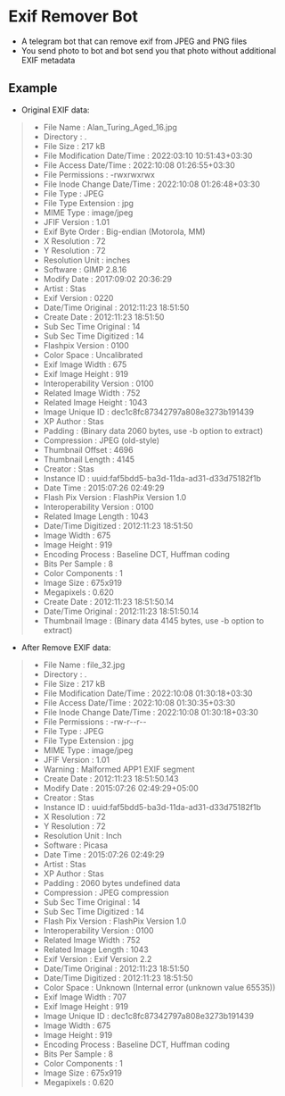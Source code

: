 # Exif Remover Bot
- A telegram bot that can remove exif from JPEG and PNG files
- You send photo to bot and bot send you that photo without additional EXIF metadata

## Example
- Original EXIF data:
>- File Name                       : Alan_Turing_Aged_16.jpg
>- Directory                       : .
>- File Size                       : 217 kB
>- File Modification Date/Time     : 2022:03:10 10:51:43+03:30
>- File Access Date/Time           : 2022:10:08 01:26:55+03:30
>- File Permissions                : -rwxrwxrwx
>- File Inode Change Date/Time     : 2022:10:08 01:26:48+03:30
>- File Type                       : JPEG
>- File Type Extension             : jpg
>- MIME Type                       : image/jpeg
>- JFIF Version                    : 1.01
>- Exif Byte Order                 : Big-endian (Motorola, MM)
>- X Resolution                    : 72
>- Y Resolution                    : 72
>- Resolution Unit                 : inches
>- Software                        : GIMP 2.8.16
>- Modify Date                     : 2017:09:02 20:36:29
>- Artist                          : Stas
>- Exif Version                    : 0220
>- Date/Time Original              : 2012:11:23 18:51:50
>- Create Date                     : 2012:11:23 18:51:50
>- Sub Sec Time Original           : 14
>- Sub Sec Time Digitized          : 14
>- Flashpix Version                : 0100
>- Color Space                     : Uncalibrated
>- Exif Image Width                : 675
>- Exif Image Height               : 919
>- Interoperability Version        : 0100
>- Related Image Width             : 752
>- Related Image Height            : 1043
>- Image Unique ID                 : dec1c8fc87342797a808e3273b191439
>- XP Author                       : Stas
>- Padding                         : (Binary data 2060 bytes, use -b option to extract)
>- Compression                     : JPEG (old-style)
>- Thumbnail Offset                : 4696
>- Thumbnail Length                : 4145
>- Creator                         : Stas
>- Instance ID                     : uuid:faf5bdd5-ba3d-11da-ad31-d33d75182f1b
>- Date Time                       : 2015:07:26 02:49:29
>- Flash Pix Version               : FlashPix Version 1.0
>- Interoperability Version        : 0100
>- Related Image Length            : 1043
>- Date/Time Digitized             : 2012:11:23 18:51:50
>- Image Width                     : 675
>- Image Height                    : 919
>- Encoding Process                : Baseline DCT, Huffman coding
>- Bits Per Sample                 : 8
>- Color Components                : 1
>- Image Size                      : 675x919
>- Megapixels                      : 0.620
>- Create Date                     : 2012:11:23 18:51:50.14
>- Date/Time Original              : 2012:11:23 18:51:50.14
>- Thumbnail Image                 : (Binary data 4145 bytes, use -b option to extract)

- After Remove EXIF data:
>- File Name                       : file_32.jpg
>- Directory                       : .
>- File Size                       : 217 kB
>- File Modification Date/Time     : 2022:10:08 01:30:18+03:30
>- File Access Date/Time           : 2022:10:08 01:30:35+03:30
>- File Inode Change Date/Time     : 2022:10:08 01:30:18+03:30
>- File Permissions                : -rw-r--r--
>- File Type                       : JPEG
>- File Type Extension             : jpg
>- MIME Type                       : image/jpeg
>- JFIF Version                    : 1.01
>- Warning                         : Malformed APP1 EXIF segment
>- Create Date                     : 2012:11:23 18:51:50.143
>- Modify Date                     : 2015:07:26 02:49:29+05:00
>- Creator                         : Stas
>- Instance ID                     : uuid:faf5bdd5-ba3d-11da-ad31-d33d75182f1b
>- X Resolution                    : 72
>- Y Resolution                    : 72
>- Resolution Unit                 : Inch
>- Software                        : Picasa
>- Date Time                       : 2015:07:26 02:49:29
>- Artist                          : Stas
>- XP Author                       : Stas
>- Padding                         : 2060 bytes undefined data
>- Compression                     : JPEG compression
>- Sub Sec Time Original           : 14
>- Sub Sec Time Digitized          : 14
>- Flash Pix Version               : FlashPix Version 1.0
>- Interoperability Version        : 0100
>- Related Image Width             : 752
>- Related Image Length            : 1043
>- Exif Version                    : Exif Version 2.2
>- Date/Time Original              : 2012:11:23 18:51:50
>- Date/Time Digitized             : 2012:11:23 18:51:50
>- Color Space                     : Unknown (Internal error (unknown value 65535))
>- Exif Image Width                : 707
>- Exif Image Height               : 919
>- Image Unique ID                 : dec1c8fc87342797a808e3273b191439
>- Image Width                     : 675
>- Image Height                    : 919
>- Encoding Process                : Baseline DCT, Huffman coding
>- Bits Per Sample                 : 8
>- Color Components                : 1
>- Image Size                      : 675x919
>- Megapixels                      : 0.620
